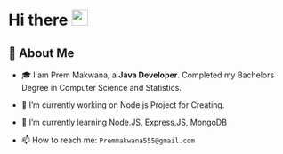 # Hi there <img src="https://media.giphy.com/media/hvRJCLFzcasrR4ia7z/giphy.gif" width="29px" height="29px">

<!--
**PremMakwana555/PremMakwana555** is a ✨ _special_ ✨ repository because its `README.md` (this file) appears on your GitHub profile.

Here are some ideas to get you started:

- 🔭 I’m currently working on ...
- 🌱 I’m currently learning ...
- 👯 I’m looking to collaborate on ...
- 🤔 I’m looking for help with ...
- 💬 Ask me about ...
- 📫 How to reach me: ...
- 😄 Pronouns: ...
- ⚡ Fun fact: ...
-->

## 🚀 About Me

- 🎓 I am Prem Makwana, a **Java Developer**. Completed my Bachelors Degree in Computer Science and Statistics.


- 🔭 I’m currently working on Node.js Project for Creating.


- 🌱 I’m currently learning Node.JS, Express.JS, MongoDB


- 📫 How to reach me:  `Premmakwana555@gmail.com`
